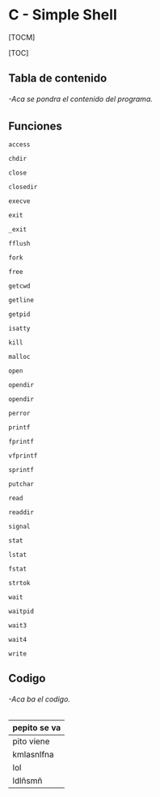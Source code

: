 # C - Simple Shell

[TOCM]

[TOC]

## Tabla de contenido

###### -Aca se pondra el contenido del programa.

## Funciones

`access`

`chdir`

`close`

`closedir`

`execve`

`exit`

`_exit`

`fflush`

`fork`

`free`

`getcwd`

`getline`

`getpid`

`isatty`

`kill`

`malloc`

`open`

`opendir`

`opendir`

`perror`

`printf`

`fprintf`

`vfprintf`

`sprintf`

`putchar`

`read`

`readdir`

`signal`

`stat`

`lstat`

`fstat`

`strtok`

`wait`

`waitpid`

`wait3`

`wait4`

`write`

## Codigo
###### -Aca ba el codigo.




| pepito se va |
| ------------ |
|   pito viene |
|kmlasnlfna|
|lol
|ldlñsmñ